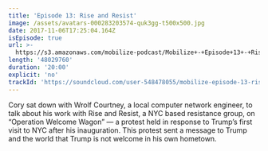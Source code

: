 ```yaml
---
title: 'Episode 13: Rise and Resist'
image: /assets/avatars-000283203574-quk3gg-t500x500.jpg
date: 2017-11-06T17:25:04.164Z
isEpisode: true
url: >-
  https://s3.amazonaws.com/mobilize-podcast/Mobilize+-+Episode+13+-+Rise+and+Resist.mp3
length: '48029760'
duration: '20:00'
explicit: 'no'
trackId: 'https://soundcloud.com/user-548478055/mobilize-episode-13-rise-and-resist'
---
```

Cory sat down with Wrolf Courtney, a local computer network engineer, to talk about his work with Rise and Resist, a NYC based resistance group, on “Operation Welcome Wagon” — a protest held in response to Trump’s first visit to NYC after his inauguration. This protest sent a message to Trump and the world that Trump is not welcome in his own hometown.








